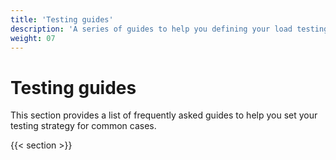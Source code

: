 ```yaml
---
title: 'Testing guides'
description: 'A series of guides to help you defining your load testing strategies.'
weight: 07
---
```


# Testing guides

This section provides a list of frequently asked guides to help you set your testing strategy for common cases.

{{< section >}}
